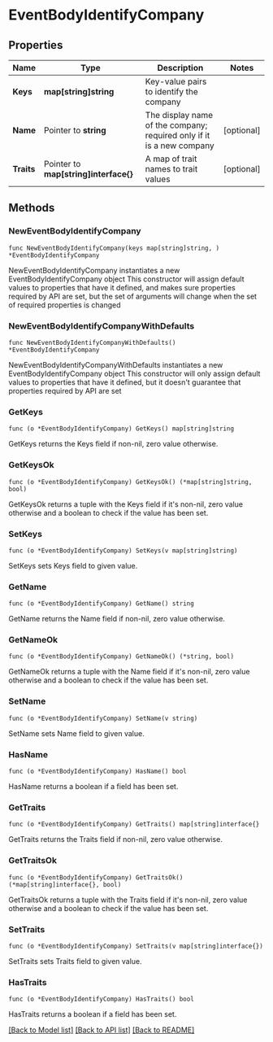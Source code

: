 # EventBodyIdentifyCompany

## Properties

Name | Type | Description | Notes
------------ | ------------- | ------------- | -------------
**Keys** | **map[string]string** | Key-value pairs to identify the company | 
**Name** | Pointer to **string** | The display name of the company; required only if it is a new company | [optional] 
**Traits** | Pointer to **map[string]interface{}** | A map of trait names to trait values | [optional] 

## Methods

### NewEventBodyIdentifyCompany

`func NewEventBodyIdentifyCompany(keys map[string]string, ) *EventBodyIdentifyCompany`

NewEventBodyIdentifyCompany instantiates a new EventBodyIdentifyCompany object
This constructor will assign default values to properties that have it defined,
and makes sure properties required by API are set, but the set of arguments
will change when the set of required properties is changed

### NewEventBodyIdentifyCompanyWithDefaults

`func NewEventBodyIdentifyCompanyWithDefaults() *EventBodyIdentifyCompany`

NewEventBodyIdentifyCompanyWithDefaults instantiates a new EventBodyIdentifyCompany object
This constructor will only assign default values to properties that have it defined,
but it doesn't guarantee that properties required by API are set

### GetKeys

`func (o *EventBodyIdentifyCompany) GetKeys() map[string]string`

GetKeys returns the Keys field if non-nil, zero value otherwise.

### GetKeysOk

`func (o *EventBodyIdentifyCompany) GetKeysOk() (*map[string]string, bool)`

GetKeysOk returns a tuple with the Keys field if it's non-nil, zero value otherwise
and a boolean to check if the value has been set.

### SetKeys

`func (o *EventBodyIdentifyCompany) SetKeys(v map[string]string)`

SetKeys sets Keys field to given value.


### GetName

`func (o *EventBodyIdentifyCompany) GetName() string`

GetName returns the Name field if non-nil, zero value otherwise.

### GetNameOk

`func (o *EventBodyIdentifyCompany) GetNameOk() (*string, bool)`

GetNameOk returns a tuple with the Name field if it's non-nil, zero value otherwise
and a boolean to check if the value has been set.

### SetName

`func (o *EventBodyIdentifyCompany) SetName(v string)`

SetName sets Name field to given value.

### HasName

`func (o *EventBodyIdentifyCompany) HasName() bool`

HasName returns a boolean if a field has been set.

### GetTraits

`func (o *EventBodyIdentifyCompany) GetTraits() map[string]interface{}`

GetTraits returns the Traits field if non-nil, zero value otherwise.

### GetTraitsOk

`func (o *EventBodyIdentifyCompany) GetTraitsOk() (*map[string]interface{}, bool)`

GetTraitsOk returns a tuple with the Traits field if it's non-nil, zero value otherwise
and a boolean to check if the value has been set.

### SetTraits

`func (o *EventBodyIdentifyCompany) SetTraits(v map[string]interface{})`

SetTraits sets Traits field to given value.

### HasTraits

`func (o *EventBodyIdentifyCompany) HasTraits() bool`

HasTraits returns a boolean if a field has been set.


[[Back to Model list]](../README.md#documentation-for-models) [[Back to API list]](../README.md#documentation-for-api-endpoints) [[Back to README]](../README.md)


